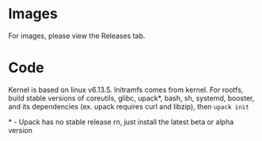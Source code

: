 # Images
For images, please view the Releases tab.
# Code
Kernel is based on linux v6.13.5. Initramfs comes from kernel.
For rootfs, build stable versions of coreutils, glibc, upack*, bash, sh, systemd, booster, and its dependencies (ex. upack requires curl and libzip), then `upack init`

<nohtml>*</nohtml> - Upack has no stable release rn, just install the latest beta or alpha version
